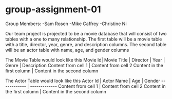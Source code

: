 # group-assignment-01
Group Members:
-Sam Rosen
-Mike Caffrey
-Christine Ni

Our team project is projected to be a movie database that will consist of two tables with a one to many relationship.
The first table will be a movie table with a title, director, year, genre, and description columns.
The second table will be an actor table with name, age, and gender columns

The Movie Table would look like this
Movie Id| Movie Title | Director | Year | Genre | Description
Content from cell 1 | Content from cell 2
Content in the first column | Content in the second column

The Actor Table would look like this
Actor Id | Actor Name | Age | Gender
------------ | -------------
Content from cell 1 | Content from cell 2
Content in the first column | Content in the second column
